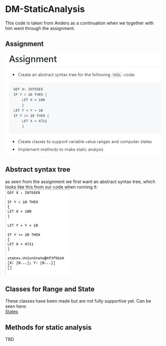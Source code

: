 # DM-StaticAnalysis

This code is taken from Anders as a continuation when we together with him went through the assignment.

## Assignment
![Assignment](https://github.com/KongBoje/DM-StaticAnalysis/blob/master/pictures/assignmentDesc.JPG)

## Abstract syntax tree
as seen from the assignment we first want an abstract syntax tree, which looks like this from our code when running it:
![AST](https://github.com/KongBoje/DM-StaticAnalysis/blob/master/pictures/AbstractSyntaxTree.JPG)

## Classes for Range and State
These classes have been made but are not fully supportive yet.
Can be seen here:<br />
[States](https://github.com/KongBoje/DM-StaticAnalysis/tree/master/src/states)

## Methods for static analysis
TBD
